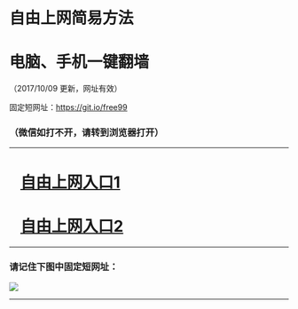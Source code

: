 ﻿# 自由上网简易方法

# 电脑、手机一键翻墙

（2017/10/09 更新，网址有效）

固定短网址：https://git.io/free99

### （微信如打不开，请转到浏览器打开）


***





# &nbsp;&nbsp; <a href="http://ft4376504.fwq-tz-1001.info/fwqtz01.html?t=10090017194 " target="_blank">自由上网入口1</a>
# &nbsp;&nbsp; <a href="http://ft2979710243.fwq-tz-1002.info/fwqtz02.html?t=100900129595 " target="_blank">自由上网入口2</a>
***

### 请记住下图中固定短网址：

<img src="https://s3-us-west-2.amazonaws.com/fwq-1001/yjfq-20170905okok.png" /> 


***

